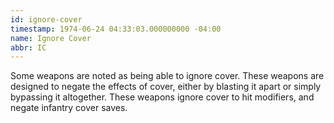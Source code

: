 ```yaml
---
id: ignore-cover
timestamp: 1974-06-24 04:33:03.000000000 -04:00
name: Ignore Cover
abbr: IC
---
```

<p>Some weapons are noted as being able to ignore cover. These weapons are designed to negate the effects of cover, either by blasting it apart or simply bypassing it altogether. These weapons ignore cover to hit modifiers, and negate infantry cover saves.</p>